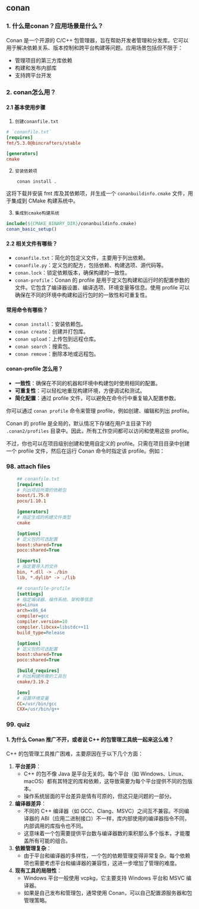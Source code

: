 ## conan 

### 1. 什么是conan？应用场景是什么？
Conan 是一个开源的 C/C++ 包管理器，旨在帮助开发者管理和分发库。它可以用于解决依赖关系、版本控制和跨平台构建等问题。应用场景包括但不限于：
- 管理项目的第三方库依赖
- 构建和发布内部库
- 支持跨平台开发

### 2. conan怎么用？

#### 2.1 基本使用步骤

1. `创建conanfile.txt`

```ini
# `conanfile.txt`
[requires]
fmt/5.3.0@bincrafters/stable

[generators]
cmake
```

2. `安装依赖项`
```shell
    conan install .
```
这将下载并安装 fmt 库及其依赖项，并生成一个 `conanbuildinfo.cmake` 文件，用于集成到 CMake 构建系统中。

3. `集成到cmake构建系统`
```cmake
include(${CMAKE_BINARY_DIR}/conanbuildinfo.cmake)
conan_basic_setup()
```

#### 2.2 相关文件有哪些？
- `conanfile.txt`：简化的包定义文件，主要用于列出依赖。
- `conanfile.py`：定义包的配方，包括依赖、构建选项、源代码等。
- `conan.lock`：锁定依赖版本，确保构建的一致性。
- `conan-profile`：Conan 的 profile 是用于定义包构建和运行时的配置参数的文件。它包含了编译器设置、编译选项、环境变量等信息。使用 profile 可以确保在不同的环境中构建和运行包时的一致性和可重复性。

#### 常用命令有哪些？
- `conan install`：安装依赖包。
- `conan create`：创建并打包库。
- `conan upload`：上传包到远程仓库。
- `conan search`：搜索包。
- `conan remove`：删除本地或远程包。

#### conan-profile 怎么用？
- **一致性**：确保在不同的机器和环境中构建包时使用相同的配置。
- **可重复性**：可以轻松地重现构建环境，方便调试和测试。
- **简化配置**：通过 profile 文件，可以避免在命令行中重复输入配置参数。

你可以通过 `conan profile` 命令来管理 profile，例如创建、编辑和列出 profile。

Conan 的 profile 是全局的，默认情况下存储在用户主目录下的 `.conan2/profiles` 目录中。因此，所有工作空间都可以访问和使用这些 profile。

不过，你也可以在项目级别创建和使用自定义的 profile。只需在项目目录中创建一个 profile 文件，然后在运行 Conan 命令时指定该 profile。例如：


### 98. attach files
```ini
    ## conanfile.txt
    [requires]
    # 列出项目所需的依赖包
    boost/1.75.0
    poco/1.10.1

    [generators]
    # 指定生成的构建文件类型
    cmake

    [options]
    # 定义包的可选配置
    boost:shared=True
    poco:shared=True

    [imports]
    # 指定要导入的文件
    bin, *.dll -> ./bin
    lib, *.dylib* -> ./lib
```

```ini
    ## conanfile-profile
    [settings]
    # 指定编译器、操作系统、架构等信息
    os=Linux
    arch=x86_64
    compiler=gcc
    compiler.version=10
    compiler.libcxx=libstdc++11
    build_type=Release

    [options]
    # 定义包的可选配置
    boost:shared=True
    poco:shared=True

    [build_requires]
    # 列出构建所需的工具包
    cmake/3.19.2

    [env]
    # 设置环境变量
    CC=/usr/bin/gcc
    CXX=/usr/bin/g++
```

### 99. quiz

#### 1. 为什么 Conan 推广不开，或者说 C++ 的包管理工具统一起来这么难？

C++ 的包管理工具推广困难，主要原因在于以下几个方面：

1. **平台差异**：
   - C++ 的包不像 Java 是平台无关的。每个平台（如 Windows、Linux、macOS）都有其特定的库和依赖，这导致需要为每个平台提供不同的包版本。
   - 操作系统层面的平台差异是情有可原的，但这只是问题的一部分。
2. **编译器差异**：
   - 不同的 C++ 编译器（如 GCC、Clang、MSVC）之间互不兼容。不同编译器的 ABI（应用二进制接口）不一样，库内部使用的编译器指令不同，内部调用的库指令也不同。
   - 这意味着一个包需要提供平台数与编译器数的乘积那么多个版本，才能覆盖所有可能的组合。
3. **依赖管理复杂**：
   - 由于平台和编译器的多样性，一个包的依赖管理变得非常复杂。每个依赖项也需要考虑平台和编译器的兼容性，这进一步增加了管理的难度。
4. **现有工具的局限性**：
   - Windows 平台一般使用 vcpkg，它主要支持 Windows 平台和 MSVC 编译器。
   - 如果是自己发布和管理包，通常使用 Conan，可以自己配置源服务器和包管理策略。

